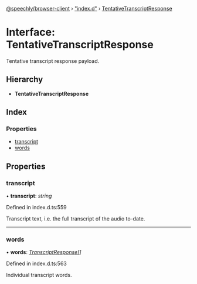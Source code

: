 [@speechly/browser-client](../README.md) › ["index.d"](../modules/_index_d_.md) › [TentativeTranscriptResponse](_index_d_.tentativetranscriptresponse.md)

# Interface: TentativeTranscriptResponse

Tentative transcript response payload.

## Hierarchy

* **TentativeTranscriptResponse**

## Index

### Properties

* [transcript](_index_d_.tentativetranscriptresponse.md#transcript)
* [words](_index_d_.tentativetranscriptresponse.md#words)

## Properties

###  transcript

• **transcript**: *string*

Defined in index.d.ts:559

Transcript text, i.e. the full transcript of the audio to-date.

___

###  words

• **words**: *[TranscriptResponse](_index_d_.transcriptresponse.md)[]*

Defined in index.d.ts:563

Individual transcript words.
